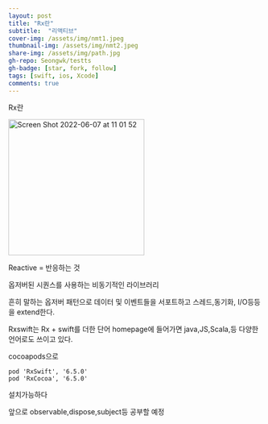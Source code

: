 ```yaml
---
layout: post
title: "Rx란" 
subtitle:  "리액티브"
cover-img: /assets/img/nmt1.jpeg
thumbnail-img: /assets/img/nmt2.jpeg
share-img: /assets/img/path.jpg
gh-repo: Seongwk/testts
gh-badge: [star, fork, follow]
tags: [swift, ios, Xcode]
comments: true
---
```




Rx란

<img width="270" alt="Screen Shot 2022-06-07 at 11 01 52" src="https://user-images.githubusercontent.com/40172001/172279748-3b941a39-0a9e-4122-9c87-848a2caf8023.png">


Reactive = 반응하는 것

옵저버된 시퀀스를 사용하는 비동기적인 라이브러리

흔히 말하는 옵저버 패턴으로 데이터 및 이벤트들을 서포트하고 스레드,동기화, I/O등등을 extend한다.

Rxswift는 Rx + swift를 더한 단어
homepage에 들어가면 java,JS,Scala,등 다양한 언어로도 쓰이고 있다.

cocoapods으로 

    pod 'RxSwift', '6.5.0'
    pod 'RxCocoa', '6.5.0'

설치가능하다

앞으로 observable,dispose,subject등 공부할 예정

